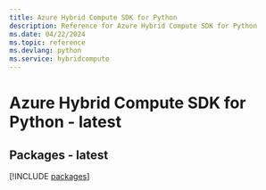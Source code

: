 ```yaml
---
title: Azure Hybrid Compute SDK for Python
description: Reference for Azure Hybrid Compute SDK for Python
ms.date: 04/22/2024
ms.topic: reference
ms.devlang: python
ms.service: hybridcompute
---
```

# Azure Hybrid Compute SDK for Python - latest
## Packages - latest
[!INCLUDE [packages](hybrid-compute-index.md)]